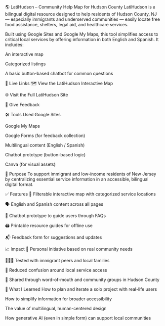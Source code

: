 🌎 LatiHudson – Community Help Map for Hudson County
LatiHudson is a bilingual digital resource designed to help residents of Hudson County, NJ — especially immigrants and underserved communities — easily locate free food assistance, shelters, legal aid, and healthcare services.

Built using Google Sites and Google My Maps, this tool simplifies access to critical local services by offering information in both English and Spanish. It includes:

An interactive map

Categorized listings

A basic button-based chatbot for common questions

🔗 Live Links
🗺️ View the LatiHudson Interactive Map

🌐 Visit the Full LatiHudson Site

📝 Give Feedback

🛠️ Tools Used
Google Sites

Google My Maps

Google Forms (for feedback collection)

Multilingual content (English / Spanish)

Chatbot prototype (button-based logic)

Canva (for visual assets)

🎯 Purpose
To support immigrant and low-income residents of New Jersey by centralizing essential service information in an accessible, bilingual digital format.

✅ Features
📍 Filterable interactive map with categorized service locations

🗣️ English and Spanish content across all pages

🤖 Chatbot prototype to guide users through FAQs

🖨️ Printable resource guides for offline use

📬 Feedback form for suggestions and updates

📈 Impact
🚀 Personal initiative based on real community needs

🧑‍🤝‍🧑 Tested with immigrant peers and local families

🔄 Reduced confusion around local service access

📣 Shared through word-of-mouth and community groups in Hudson County

🧠 What I Learned
How to plan and iterate a solo project with real-life users

How to simplify information for broader accessibility

The value of multilingual, human-centered design

How generative AI (even in simple form) can support local communities

